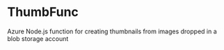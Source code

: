 # ThumbFunc
Azure Node.js function for creating thumbnails from images dropped in a blob storage account
